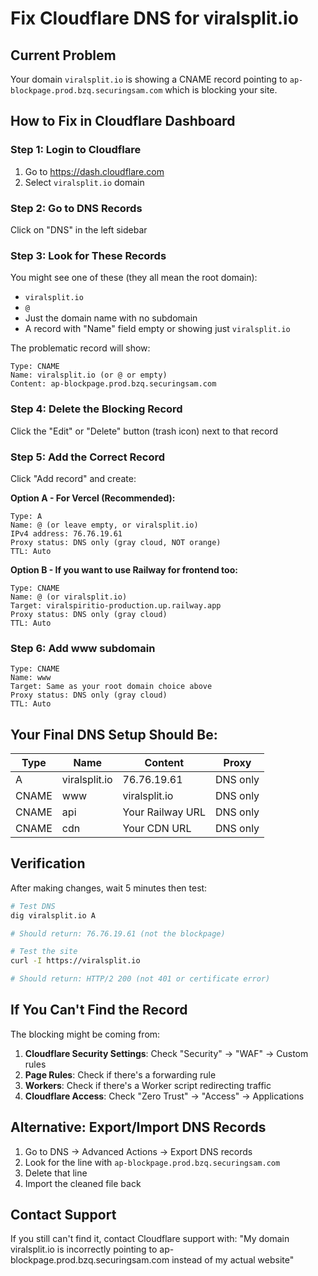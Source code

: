 # Fix Cloudflare DNS for viralsplit.io

## Current Problem
Your domain `viralsplit.io` is showing a CNAME record pointing to `ap-blockpage.prod.bzq.securingsam.com` which is blocking your site.

## How to Fix in Cloudflare Dashboard

### Step 1: Login to Cloudflare
1. Go to https://dash.cloudflare.com
2. Select `viralsplit.io` domain

### Step 2: Go to DNS Records
Click on "DNS" in the left sidebar

### Step 3: Look for These Records
You might see one of these (they all mean the root domain):
- `viralsplit.io` 
- `@`
- Just the domain name with no subdomain
- A record with "Name" field empty or showing just `viralsplit.io`

The problematic record will show:
```
Type: CNAME
Name: viralsplit.io (or @ or empty)
Content: ap-blockpage.prod.bzq.securingsam.com
```

### Step 4: Delete the Blocking Record
Click the "Edit" or "Delete" button (trash icon) next to that record

### Step 5: Add the Correct Record
Click "Add record" and create:

**Option A - For Vercel (Recommended):**
```
Type: A
Name: @ (or leave empty, or viralsplit.io)
IPv4 address: 76.76.19.61
Proxy status: DNS only (gray cloud, NOT orange)
TTL: Auto
```

**Option B - If you want to use Railway for frontend too:**
```
Type: CNAME
Name: @ (or viralsplit.io)
Target: viralspiritio-production.up.railway.app
Proxy status: DNS only (gray cloud)
TTL: Auto
```

### Step 6: Add www subdomain
```
Type: CNAME
Name: www
Target: Same as your root domain choice above
Proxy status: DNS only (gray cloud)
TTL: Auto
```

## Your Final DNS Setup Should Be:

| Type | Name | Content | Proxy |
|------|------|---------|-------|
| A | viralsplit.io | 76.76.19.61 | DNS only |
| CNAME | www | viralsplit.io | DNS only |
| CNAME | api | Your Railway URL | DNS only |
| CNAME | cdn | Your CDN URL | DNS only |

## Verification
After making changes, wait 5 minutes then test:

```bash
# Test DNS
dig viralsplit.io A

# Should return: 76.76.19.61 (not the blockpage)

# Test the site
curl -I https://viralsplit.io

# Should return: HTTP/2 200 (not 401 or certificate error)
```

## If You Can't Find the Record

The blocking might be coming from:
1. **Cloudflare Security Settings**: Check "Security" → "WAF" → Custom rules
2. **Page Rules**: Check if there's a forwarding rule
3. **Workers**: Check if there's a Worker script redirecting traffic
4. **Cloudflare Access**: Check "Zero Trust" → "Access" → Applications

## Alternative: Export/Import DNS Records

1. Go to DNS → Advanced Actions → Export DNS records
2. Look for the line with `ap-blockpage.prod.bzq.securingsam.com`
3. Delete that line
4. Import the cleaned file back

## Contact Support
If you still can't find it, contact Cloudflare support with:
"My domain viralsplit.io is incorrectly pointing to ap-blockpage.prod.bzq.securingsam.com instead of my actual website"